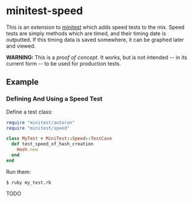 # minitest-speed

This is an extension to [minitest](https://github.com/seattlerb/minitest)
which adds speed tests to the mix. Speed tests are simply methods which are
timed, and their timing date is outputted. If this timing data is saved somewhere,
it can be graphed later and viewed.

**WARNING:** This is a _proof of concept_. It works, but is not intended --
in its current form -- to be used for production tests.

## Example

### Defining And Using a Speed Test

Define a test class:

```ruby
require "minitest/autorun"
require "minitest/speed"

class MyTest < MiniTest::Speed::TestCase
  def test_speed_of_hash_creation
    Hash.new
  end
end
```

Run them:

    $ ruby my_test.rb
TODO
